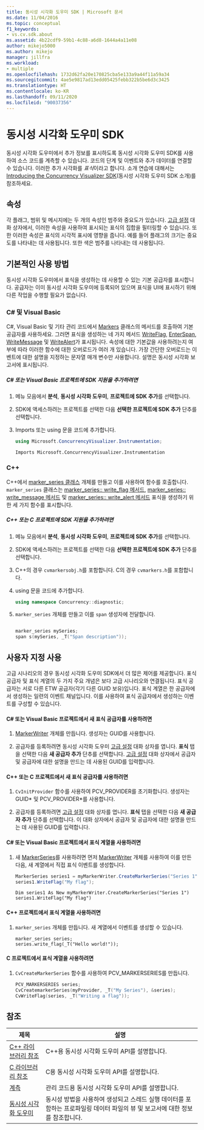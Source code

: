 ```yaml
---
title: 동시성 시각화 도우미 SDK | Microsoft 문서
ms.date: 11/04/2016
ms.topic: conceptual
f1_keywords:
- vs.cv.sdk.about
ms.assetid: 4b22cdf9-59b1-4c88-a6d8-1644a4a11e08
author: mikejo5000
ms.author: mikejo
manager: jillfra
ms.workload:
- multiple
ms.openlocfilehash: 1732d62fa20e170825cba5e133a9a44f11a59a34
ms.sourcegitcommit: 4ae5e9817ad13edd05425febb322b5be6d3c3425
ms.translationtype: HT
ms.contentlocale: ko-KR
ms.lasthandoff: 09/11/2020
ms.locfileid: "90037356"
---
```

# <a name="concurrency-visualizer-sdk"></a>동시성 시각화 도우미 SDK
동시성 시각화 도우미에서 추가 정보를 표시하도록 동시성 시각화 도우미 SDK를 사용하여 소스 코드를 계측할 수 있습니다. 코드의 단계 및 이벤트와 추가 데이터를 연결할 수 있습니다. 이러한 추가 시각화를 *표식*이라고 합니다.  소개 연습에 대해서는 [Introducing the Concurrency Visualizer SDK](/archive/blogs/visualizeparallel/introducing-the-concurrency-visualizer-sdk)(동시성 시각화 도우미 SDK 소개)를 참조하세요.

## <a name="properties"></a>속성
 각 플래그, 범위 및 메시지에는 두 개의 속성인 범주와 중요도가 있습니다. [고급 설정](../profiling/advanced-settings-dialog-box-concurrency-visualizer.md) 대화 상자에서, 이러한 속성을 사용하여 표시되는 표식의 집합을 필터링할 수 있습니다. 또한 이러한 속성은 표식의 시각적 표시에 영향을 줍니다. 예를 들어 플래그의 크기는 중요도를 나타내는 데 사용됩니다. 또한 색은 범주를 나타내는 데 사용됩니다.

## <a name="basic-usage"></a>기본적인 사용 방법
 동시성 시각화 도우미에서 표식을 생성하는 데 사용할 수 있는 기본 공급자를 표시합니다. 공급자는 이미 동시성 시각화 도우미에 등록되어 있으며 표식을 UI에 표시하기 위해 다른 작업을 수행할 필요가 없습니다.

### <a name="c-and-visual-basic"></a>C# 및 Visual Basic
 C#, Visual Basic 및 기타 관리 코드에서 [Markers](/previous-versions/hh694099(v=vs.140)) 클래스의 메서드를 호출하여 기본 공급자를 사용하세요. 그러면 표식을 생성하는 네 가지 메서드 [WriteFlag](/previous-versions/hh694185%28v%3dvs.140%29), [EnterSpan](/previous-versions/hh694205(v=vs.140)), [WriteMessage](/previous-versions/hh694161(v=vs.140)) 및 [WriteAlert](/previous-versions/hh694180(v=vs.140))가 표시됩니다. 속성에 대한 기본값을 사용하려는지 여부에 따라 이러한 함수에 대한 오버로드가 여러 개 있습니다.  가장 간단한 오버로드는 이벤트에 대한 설명을 지정하는 문자열 매개 변수만 사용합니다. 설명은 동시성 시각화 보고서에 표시됩니다.

##### <a name="to-add-sdk-support-to-a-c-or-visual-basic-project"></a>C# 또는 Visual Basic 프로젝트에 SDK 지원을 추가하려면

1. 메뉴 모음에서 **분석**, **동시성 시각화 도우미**, **프로젝트에 SDK 추가**를 선택합니다.

2. SDK에 액세스하려는 프로젝트를 선택한 다음 **선택한 프로젝트에 SDK 추가** 단추를 선택합니다.

3. Imports 또는 using 문을 코드에 추가합니다.

    ```csharp
    using Microsoft.ConcurrencyVisualizer.Instrumentation;
    ```

    ```VB
    Imports Microsoft.ConcurrencyVisualizer.Instrumentation
    ```

### <a name="c"></a>C++
 C++에서 [marker_series 클래스](../profiling/marker-series-class.md) 개체를 만들고 이를 사용하여 함수를 호출합니다.  `marker_series` 클래스는 [marker_series:: write_flag 메서드](../profiling/marker-series-write-flag-method.md), [marker_series:: write_message 메서드](../profiling/marker-series-write-message-method.md) 및 [marker_series:: write_alert 메서드](../profiling/marker-series-write-alert-method.md) 표식을 생성하기 위한 세 가지 함수를 표시합니다.

##### <a name="to-add-sdk-support-to-a-c-or-c-project"></a>C++ 또는 C 프로젝트에 SDK 지원을 추가하려면

1. 메뉴 모음에서 **분석**, **동시성 시각화 도우미**, **프로젝트에 SDK 추가**를 선택합니다.

2. SDK에 액세스하려는 프로젝트를 선택한 다음 **선택한 프로젝트에 SDK 추가** 단추를 선택합니다.

3. C++의 경우 `cvmarkersobj.h`를 포함합니다. C의 경우 `cvmarkers.h`를 포함합니다.

4. using 문을 코드에 추가합니다.

    ```cpp
    using namespace Concurrency::diagnostic;
    ```

5. `marker_series` 개체를 만들고 이를 `span` 생성자에 전달합니다.

    ```C++

    marker_series mySeries;
    span s(mySeries, _T("Span description"));

    ```

## <a name="custom-usage"></a>사용자 지정 사용
 고급 시나리오의 경우 동시성 시각화 도우미 SDK에서 더 많은 제어를 제공합니다.  표식 공급자 및 표식 계열의 두 가지 주요 개념은 보다 고급 시나리오와 연결됩니다. 표식 공급자는 서로 다른 ETW 공급자(각기 다른 GUID 보유)입니다. 표식 계열은 한 공급자에서 생성하는 일련의 이벤트 채널입니다. 이를 사용하여 표식 공급자에서 생성하는 이벤트를 구성할 수 있습니다.

#### <a name="to-use-a-new-marker-provider-in-a-c-or-visual-basic-project"></a>C# 또는 Visual Basic 프로젝트에서 새 표식 공급자를 사용하려면

1. [MarkerWriter](/previous-versions/hh694138(v=vs.140)) 개체를 만듭니다.  생성자는 GUID를 사용합니다.

2. 공급자를 등록하려면 동시성 시각화 도우미 [고급 설정](../profiling/advanced-settings-dialog-box-concurrency-visualizer.md) 대화 상자를 엽니다.  **표식** 탭을 선택한 다음 **새 공급자 추가** 단추를 선택합니다. [고급 설정](../profiling/advanced-settings-dialog-box-concurrency-visualizer.md) 대화 상자에서 공급자 및 공급자에 대한 설명을 만드는 데 사용된 GUID를 입력합니다.

#### <a name="to-use-a-new-marker-provider-in-a-c-or-c-project"></a>C++ 또는 C 프로젝트에서 새 표식 공급자를 사용하려면

1. `CvInitProvider` 함수를 사용하여 PCV_PROVIDER를 초기화합니다.  생성자는 GUID* 및 PCV_PROVIDER\*를 사용합니다.

2. 공급자를 등록하려면 [고급 설정](../profiling/advanced-settings-dialog-box-concurrency-visualizer.md) 대화 상자를 엽니다.  **표식** 탭을 선택한 다음 **새 공급자 추가** 단추를 선택합니다. 이 대화 상자에서 공급자 및 공급자에 대한 설명을 만드는 데 사용된 GUID를 입력합니다.

#### <a name="to-use-a-marker-series-in-a-c-or-visual-basic-project"></a>C# 또는 Visual Basic 프로젝트에서 표식 계열을 사용하려면

1. 새 [MarkerSeries](/previous-versions/hh694127(v=vs.140))를 사용하려면 먼저 [MarkerWriter](/previous-versions/hh694138(v=vs.140)) 개체를 사용하여 이를 만든 다음, 새 계열에서 직접 표식 이벤트를 생성합니다.

    ```csharp
    MarkerSeries series1 = myMarkerWriter.CreateMarkerSeries("Series 1");
    series1.WriteFlag("My flag");
    ```

    ```VB
    Dim series1 As New myMarkerWriter.CreateMarkerSeries("Series 1")
    series1.WriteFlag("My flag")
    ```

#### <a name="to-use-a-marker-series-in-a-c-project"></a>C++ 프로젝트에서 표식 계열을 사용하려면

1. `marker_series` 개체를 만듭니다.  새 계열에서 이벤트를 생성할 수 있습니다.

    ```scr
    marker_series series;
    series.write_flag(_T("Hello world!"));
    ```

#### <a name="to-use-a-marker-series-in-a-c-project"></a>C 프로젝트에서 표식 계열을 사용하려면

1. `CvCreateMarkerSeries` 함수를 사용하여 PCV_MARKERSERIES를 만듭니다.

    ```C++
    PCV_MARKERSERIES series;
    CvCreatemarkerSeries(myProvider, _T("My Series"), &series);
    CvWriteFlag(series, _T("Writing a flag"));
    ```

## <a name="see-also"></a>참조

|제목|설명|
|-----------|-----------------|
|[C++ 라이브러리 참조](../profiling/cpp-library-reference.md)|C++용 동시성 시각화 도우미 API를 설명합니다.|
|[C 라이브러리 참조](../profiling/c-library-reference.md)|C용 동시성 시각화 도우미 API를 설명합니다.|
|[계측](/previous-versions/hh694104(v=vs.140))|관리 코드용 동시성 시각화 도우미 API를 설명합니다.|
|[동시성 시각화 도우미](../profiling/concurrency-visualizer.md)|동시성 방법을 사용하여 생성되고 스레드 실행 데이터를 포함하는 프로파일링 데이터 파일의 뷰 및 보고서에 대한 정보를 참조합니다.|